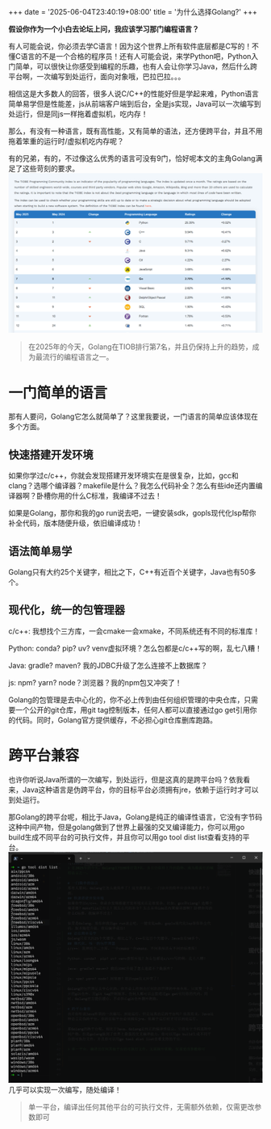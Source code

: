 +++
date = '2025-06-04T23:40:19+08:00'
title = '为什么选择Golang?'
+++

**假设你作为一个小白去论坛上问，我应该学习那门编程语言？**

有人可能会说，你必须去学C语言！因为这个世界上所有软件底层都是C写的！不懂C语言的不是一个合格的程序员！还有人可能会说，来学Python吧，Python入门简单，可以很快让你感受到编程的乐趣，也有人会让你学习Java，然后什么跨平台啊，一次编写到处运行，面向对象哦，巴拉巴拉。。。

相信这是大多数人的回答，很多人说C/C++的性能好但是学起来难，Python语言简单易学但是性能差，js从前端客户端到后台，全是js实现，Java可以一次编写到处运行，但是同js一样拖着虚拟机，吃内存！

那么，有没有一种语言，既有高性能，又有简单的语法，还方便跨平台，并且不用拖着笨重的运行时/虚拟机吃内存呢？

有的兄弟，有的，不过像这么优秀的语言可没有9门，恰好呢本文的主角Golang满足了这些苛刻的要求。
![tiob](image.png)
> 在2025年的今天，Golang在TIOB排行第7名，并且仍保持上升的趋势，成为最流行的编程语言之一。

# 一门简单的语言
那有人要问，Golang它怎么就简单了？这里我要说，一门语言的简单应该体现在多个方面。
## 快速搭建开发环境
如果你学过c/c++，你就会发现搭建开发环境实在是很复杂，比如，gcc和clang？选哪个编译器？makefile是什么？我怎么代码补全？怎么有些ide还内置编译器啊？卧槽你用的什么C标准，我编译不过去！

如果是Golang，那你和我的go run说去吧，一键安装sdk，gopls现代化lsp帮你补全代码，版本随便升级，依旧编译成功！
## 语法简单易学
Golang只有大约25个关键字，相比之下，C++有近百个关键字，Java也有50多个。 
## 现代化，统一的包管理器
c/c++: 我想找个三方库，一会cmake一会xmake，不同系统还有不同的标准库！

Python: conda?  pip? uv? venv虚拟环境？怎么包都是c/c++写的啊，乱七八糟！

Java: gradle? maven? 我的JDBC升级了怎么连接不上数据库？

js: npm? yarn? node？浏览器？我的npm包又冲突了！

Golang的包管理是去中心化的，你不必上传到由任何组织管理的中央仓库，只需要一个公开的git仓库，用git tag控制版本，任何人都可以直接通过go get引用你的代码。同时，Golang官方提供缓存，不必担心git仓库删库跑路。

# 跨平台兼容
也许你听说Java所谓的一次编写，到处运行，但是这真的是跨平台吗？依我看来，Java这种语言是伪跨平台，你的目标平台必须拥有jre，依赖于运行时才可以到处运行。

那Golang的跨平台呢，相比于Java，Golang是纯正的编译性语言，它没有字节码这种中间产物，但是golang做到了世界上最强的交叉编译能力，你可以用go build生成不同平台的可执行文件，并且你可以用go tool dist list查看支持的平台。
![alt text](image-1.png)
几乎可以实现一次编写，随处编译！
> 单一平台，编译出任何其他平台的可执行文件，无需额外依赖，仅需更改参数即可




